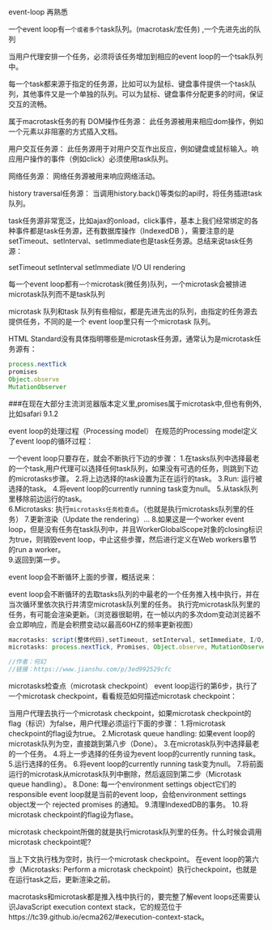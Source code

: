 event-loop 再熟悉

一个event loop有```一个或者多个```task队列。(macrotask/宏任务) ,一个先进先出的队列

当用户代理安排一个任务，必须将该任务增加到相应的event loop的一个tsak队列中。

每一个task都来源于指定的任务源，比如可以为鼠标、键盘事件提供一个task队列，其他事件又是一个单独的队列。可以为鼠标、键盘事件分配更多的时间，保证交互的流畅。

属于macrotask任务的有
DOM操作任务源：
此任务源被用来相应dom操作，例如一个元素以非阻塞的方式插入文档。

用户交互任务源：
此任务源用于对用户交互作出反应，例如键盘或鼠标输入。响应用户操作的事件（例如click）必须使用task队列。

网络任务源：
网络任务源被用来响应网络活动。

history traversal任务源：
当调用history.back()等类似的api时，将任务插进task队列。

task任务源非常宽泛，比如ajax的onload，click事件，基本上我们经常绑定的各种事件都是task任务源，还有数据库操作（IndexedDB ），需要注意的是setTimeout、setInterval、setImmediate也是task任务源。总结来说task任务源：

setTimeout
setInterval
setImmediate
I/O
UI rendering

每一个event loop都有```一个```microtask(微任务)队列，一个microtask会被排进microtask队列而不是task队列

microtask 队列和task 队列有些相似，都是先进先出的队列，由指定的任务源去提供任务，不同的是一个
event loop里只有一个microtask 队列。

HTML Standard没有具体指明哪些是microtask任务源，通常认为是microtask任务源有：

```js
process.nextTick
promises
Object.observe
MutationObserver
```

###在现在大部分主流浏览器版本定义里,promises属于microtask中,但也有例外,比如safari 9.1.2

event loop的处理过程（Processing model）
在规范的Processing model定义了event loop的循环过程：

一个event loop只要存在，就会不断执行下边的步骤： 
1.在tasks队列中选择最老的一个task,用户代理可以选择任何task队列，如果没有可选的任务，则跳到下边的microtasks步骤。 
2.将上边选择的task设置为正在运行的task。 
3.Run: 运行被选择的task。 
4.将event loop的currently running task变为null。 
5.从task队列里移除前边运行的task。  
6.Microtasks: 执行```microtasks任务检查点```。（也就是执行microtasks队列里的任务） 
7.更新渲染（Update the rendering）... 
8.如果这是一个worker event loop，但是没有任务在task队列中，并且WorkerGlobalScope对象的closing标识为true，则销毁event loop，中止这些步骤，然后进行定义在Web workers章节的run a worker。  
9.返回到第一步。

event loop会不断循环上面的步骤，概括说来：

event loop会不断循环的去取tasks队列的中最老的一个任务推入栈中执行，并在当次循环里依次执行并清空microtask队列里的任务。
执行完microtask队列里的任务，有可能会渲染更新。（浏览器很聪明，在一帧以内的多次dom变动浏览器不会立即响应，而是会积攒变动以最高60HZ的频率更新视图）


```js
macrotasks: script(整体代码),setTimeout, setInterval, setImmediate, I/O, UI rendering
microtasks: process.nextTick, Promises, Object.observe, MutationObserver

//作者：何幻
//链接：https://www.jianshu.com/p/3ed992529cfc
```

microtasks检查点（microtask checkpoint）
event loop运行的第6步，执行了一个microtask checkpoint，看看规范如何描述microtask checkpoint：

当用户代理去执行一个microtask checkpoint，如果microtask checkpoint的flag（标识）为false，用户代理必须运行下面的步骤：
1.将microtask checkpoint的flag设为true。
2.Microtask queue handling: 如果event loop的microtask队列为空，直接跳到第八步（Done）。
3.在microtask队列中选择最老的一个任务。
4.将上一步选择的任务设为event loop的currently running task。
5.运行选择的任务。
6.将event loop的currently running task变为null。
7.将前面运行的microtask从microtask队列中删除，然后返回到第二步（Microtask queue handling）。
8.Done: 每一个environment settings object它们的 responsible event loop就是当前的event loop，会给environment settings object发一个 rejected promises 的通知。
9.清理IndexedDB的事务。
10.将microtask checkpoint的flag设为flase。

microtask checkpoint所做的就是执行microtask队列里的任务。什么时候会调用microtask checkpoint呢?

当上下文执行栈为空时，执行一个microtask checkpoint。
在event loop的第六步（Microtasks: Perform a microtask checkpoint）执行checkpoint，也就是在运行task之后，更新渲染之前。



macrotasks和microtask都是推入栈中执行的，要完整了解event loops还需要认识JavaScript execution context stack，它的规范位于https://tc39.github.io/ecma262/#execution-context-stack。

